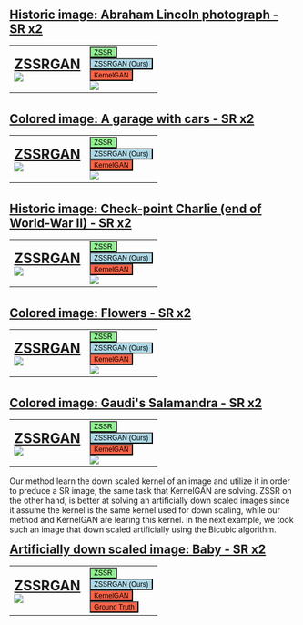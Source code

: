 <html style="width: 100%;height:100%;">
<head>
<style>
body { position:absolute; top:0; bottom:0; right:0; left:0; }
table, th, td {
  border: 0px solid black;
}
img {width:auto; height:auto;}
</style>
</head>
<body style="width: 200%;">

  <div>
    <span style="font-weight: bold; font-size: 1.5em; "><u>Historic image: Abraham Lincoln photograph - SR x2 </u></span>
    <table>
        <tbody>
            <tr>
                <td>
                  <font size="5"><u><b id="Lincoln text">ZSSRGAN</b><br></u></font>
                    <img src="../ZSSRGAN/data/Lincoln_ZSSRGAN.png" id="Lincoln img">
                </td>
                <td style="vertical-align:bottom">
                    <button onclick="change_img('Lincoln', 'ZSSR')" style="font-size: 12px;background-color:lightgreen" class="button zssr">ZSSR</button>
                    <br>
                    <button onclick="change_img('Lincoln', 'ZSSRGAN')" style="font-size: 12px;background-color:lightblue" class="button zssrgan">ZSSRGAN (Ours)</button>
                    <br>
                    <button onclick="change_img('Lincoln', 'KERGAN')" style="font-size: 12px;background-color:tomato" class="button kergan">KernelGAN</button>
                    <br>
                    <img src="../ZSSRGAN/data/Lincoln.png">
                </td>
            </tr>
        </tbody>
    </table>
    <br>
    <span style="font-weight: bold; font-size: 1.5em; "><u>Colored image: A garage with cars - SR x2 </u></span>
    <table>
        <tbody>
            <tr>
                <td>
                  <font size="5"><u><b id="cars text">ZSSRGAN</b><br></u></font>
                    <img src="../ZSSRGAN/data/cars_ZSSRGAN.png" id="cars img">
                </td>
                <td style="vertical-align:bottom">
                    <button onclick="change_img('cars', 'ZSSR')" style="font-size: 12px;background-color:lightgreen" class="button zssr">ZSSR</button>
                    <br>
                    <button onclick="change_img('cars', 'ZSSRGAN')" style="font-size: 12px;background-color:lightblue" class="button zssrgan">ZSSRGAN (Ours)</button>
                    <br>
                    <button onclick="change_img('cars', 'KERGAN')" style="font-size: 12px;background-color:tomato" class="button kergan">KernelGAN</button>
                    <br>
                    <img src="../ZSSRGAN/data/cars.png">
                </td>
            </tr>
        </tbody>
    </table>
    <br>
    <span style="font-weight: bold; font-size: 1.5em; "><u>Historic image: Check-point Charlie (end of World-War II) - SR x2 </u></span>
    <table>
        <tbody>
            <tr>
                <td>
                  <font size="5"><u><b id="charlie text">ZSSRGAN</b><br></u></font>
                    <img src="../ZSSRGAN/data/charlie_ZSSRGAN.png" id="charlie img">
                </td>
                <td style="vertical-align:bottom">
                    <button onclick="change_img('charlie', 'ZSSR')" style="font-size: 12px;background-color:lightgreen" class="button zssr">ZSSR</button>
                    <br>
                    <button onclick="change_img('charlie', 'ZSSRGAN')" style="font-size: 12px;background-color:lightblue" class="button zssrgan">ZSSRGAN (Ours)</button>
                    <br>
                    <button onclick="change_img('charlie', 'KERGAN')" style="font-size: 12px;background-color:tomato" class="button kergan">KernelGAN</button>
                    <br>
                    <img src="../ZSSRGAN/data/charlie.png">
                </td>
            </tr>
        </tbody>
    </table>
    <br>
    <span style="font-weight: bold; font-size: 1.5em; "><u>Colored image: Flowers - SR x2 </u></span>
    <table>
        <tbody>
            <tr>
                <td>
                  <font size="5"><u><b id="flowers text">ZSSRGAN</b><br></u></font>
                    <img src="../ZSSRGAN/data/flowers_ZSSRGAN.png" id="flowers img">
                </td>
                <td style="vertical-align:bottom">
                    <button onclick="change_img('flowers', 'ZSSR')" style="font-size: 12px;background-color:lightgreen" class="button zssr">ZSSR</button>
                    <br>
                    <button onclick="change_img('flowers', 'ZSSRGAN')" style="font-size: 12px;background-color:lightblue" class="button zssrgan">ZSSRGAN (Ours)</button>
                    <br>
                    <button onclick="change_img('flowers', 'KERGAN')" style="font-size: 12px;background-color:tomato" class="button kergan">KernelGAN</button>
                    <br>
                    <img src="../ZSSRGAN/data/flowers.png">
                </td>
            </tr>
        </tbody>
    </table>
    <br>
    <span style="font-weight: bold; font-size: 1.5em; "><u>Colored image: Gaudi's Salamandra - SR x2 </u></span>
    <table>
        <tbody>
            <tr>
                <td>
                  <font size="5"><u><b id="salamandra text">ZSSRGAN</b><br></u></font>
                    <img src="../ZSSRGAN/data/salamandra_ZSSRGAN.png" id="salamandra img">
                </td>
                <td style="vertical-align:bottom">
                    <button onclick="change_img('salamandra', 'ZSSR')" style="font-size: 12px;background-color:lightgreen" class="button zssr">ZSSR</button>
                    <br>
                    <button onclick="change_img('salamandra', 'ZSSRGAN')" style="font-size: 12px;background-color:lightblue" class="button zssrgan">ZSSRGAN (Ours)</button>
                    <br>
                    <button onclick="change_img('salamandra', 'KERGAN')" style="font-size: 12px;background-color:tomato" class="button kergan">KernelGAN</button>
                    <br>
                    <img src="../ZSSRGAN/data/salamandra.png">
                </td>
            </tr>
        </tbody>
    </table>
  </div>
</body>
<script>
function get_name(name){
  if (name == "ZSSRGAN"){
    return "ZSSRGAN (Ours)";
  }
  if (name == "KERGAN"){
    return "KernelGAN";
  }
  return name;
}
function change_img(name, method) {
  document.getElementById(name + " img").src = "../ZSSRGAN/data/" + name + "_" + method + ".png";
  document.getElementById(name + " text").innerHTML = get_name(method);
}
window.scrollTo({ top: 0, left: 1150, behavior: 'smooth'});
</script>
</html>

Our method learn the down scaled kernel of an image and utilize it in order to preduce a SR image, the same task that KernelGAN are solving.
ZSSR on the other hand, is better at solving an artificially down scaled images since it assume the kernel is the same kernel used for down scaling, while our method and KernelGAN are learing this kernel.
In the next example, we took such an image that down scaled artificially using the Bicubic algorithm.
<html style="width: 100%;height:100%;">
<head>
<style>
body { position:absolute; top:0; bottom:0; right:0; left:0; }
table, th, td {
  border: 0px solid black;
}
img {width:auto; height:auto;}
</style>
</head>
<body style="width: 200%;">
    <span style="font-weight: bold; font-size: 1.5em; "><u>Artificially down scaled image: Baby - SR x2 </u></span>
    <table>
        <tbody>
            <tr>
                <td>
                  <font size="5"><u><b id="baby text">ZSSRGAN</b><br></u></font>
                    <img src="../ZSSRGAN/data/baby_ZSSRGAN.png" id="baby img">
                </td>
                <td style="vertical-align:bottom">
                    <button onclick="change_img('baby', 'ZSSR')" style="font-size: 12px;background-color:lightgreen" class="button zssr">ZSSR</button>
                    <br>
                    <button onclick="change_img('baby', 'ZSSRGAN')" style="font-size: 12px;background-color:lightblue" class="button zssrgan">ZSSRGAN (Ours)</button>
                    <br>
                    <button onclick="change_img('baby', 'KERGAN')" style="font-size: 12px;background-color:tomato" class="button kergan">KernelGAN</button>
                    <br>
                    <button onclick="change_img('baby', 'GT')" style="font-size: 12px;background-color:tomato" class="button gt">Ground Truth</button>
                </td>
            </tr>
        </tbody>
    </table>
  </div>
</body>
<script>
function get_name(name){
  if (name == "ZSSRGAN"){
    return "ZSSRGAN (Ours)";
  }
  if (name == "KERGAN"){
    return "KernelGAN";
  }
  return name;
}
function change_img(name, method) {
  document.getElementById(name + " img").src = "../ZSSRGAN/data/" + name + "_" + method + ".png";
  document.getElementById(name + " text").innerHTML = get_name(method);
}
window.scrollTo({ top: 0, left: 1150, behavior: 'smooth'});
</script>
</html>
